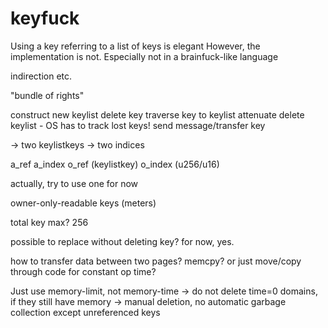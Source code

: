 # keyfuck

Using a key referring to a list of keys is elegant
However, the implementation is not.
Especially not in a brainfuck-like language

indirection etc.

"bundle of rights"

construct new keylist
delete key
traverse key to keylist
attenuate
delete keylist - OS has to track lost keys!
send message/transfer key

-> two keylistkeys
-> two indices

a_ref
a_index
o_ref (keylistkey)
o_index (u256/u16)

actually, try to use one for now

owner-only-readable keys (meters)

total key max? 256

possible to replace without deleting key? for now, yes.

how to transfer data between two pages? memcpy? or just move/copy through code for constant op time?

Just use memory-limit, not memory-time
-> do not delete time=0 domains, if they still have memory
-> manual deletion, no automatic garbage collection except unreferenced keys
